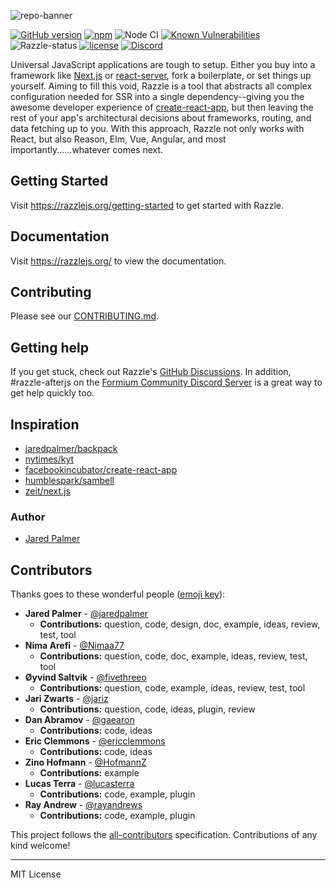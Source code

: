 ![repo-banner](https://user-images.githubusercontent.com/4060187/28923990-050a32d4-782e-11e7-9da7-574ce5a8b455.png)

[![GitHub version](https://badge.fury.io/gh/jaredpalmer%2Frazzle.svg)](https://badge.fury.io/gh/jaredpalmer%2Frazzle) [![npm](https://img.shields.io/npm/dm/razzle)](https://www.npmjs.com/package/razzle) ![Node CI](https://github.com/jaredpalmer/razzle/workflows/Node%20CI/badge.svg) [![Known Vulnerabilities](https://snyk.io/test/github/jaredpalmer/razzle/badge.svg?targetFile=package.json)](https://snyk.io/test/github/jaredpalmer/razzle?targetFile=package.json) ![Razzle-status](https://david-dm.org/jaredpalmer/razzle.svg?path=packages/razzle) [![license](https://badgen.now.sh/badge/license/MIT)](./LICENSE) [![Discord](https://img.shields.io/discord/769256827007139912?label=%F0%9F%92%AC%20%20join%20us%20on%20discord&style=plastic)](https://discord.com/invite/RevdZTYMzr)

Universal JavaScript applications are tough to setup. Either you buy into a framework like [Next.js](https://github.com/zeit/next.js) or [react-server](https://github.com/redfin/react-server), fork a boilerplate, or set things up yourself. Aiming to fill this void, Razzle is a tool that abstracts all complex configuration needed for SSR into a single dependency--giving you the awesome developer experience of [create-react-app](https://github.com/facebookincubator/create-react-app), but then leaving the rest of your app's architectural decisions about frameworks, routing, and data fetching up to you. With this approach, Razzle not only works with React, but also Reason, Elm, Vue, Angular, and most importantly......whatever comes next.

## Getting Started

Visit <a aria-label="razzle getting started" href="https://razzlejs.org/getting-started">https://razzlejs.org/getting-started</a> to get started with Razzle.

## Documentation

Visit <a aria-label="razzle docs" href="https://razzlejs.org/">https://razzlejs.org/</a> to view the documentation.

## Contributing

Please see our [CONTRIBUTING.md](/.github/CONTRIBUTING.md).

## Getting help

If you get stuck, check out Razzle's [GitHub Discussions](https://github.com/jaredpalmer/razzle/discussions). In addition, #razzle-afterjs on the [Formium Community Discord Server](https://discord.gg/pJSg287) is a great way to get help quickly too.

## Inspiration

- [jaredpalmer/backpack](https://github.com/jaredpalmer/backpack)
- [nytimes/kyt](https://github.com/nytimes/kyt)
- [facebookincubator/create-react-app](https://github.com/facebookincubator/create-react-app)
- [humblespark/sambell](https://github.com/humblespark/sambell)
- [zeit/next.js](https://github.com/zeit/next.js)

### Author

- [Jared Palmer](https://twitter.com/jaredpalmer)

## Contributors

Thanks goes to these wonderful people ([emoji key](https://github.com/kentcdodds/all-contributors#emoji-key)):

<!-- START contributors generated instructions please keep comment here to allow auto update -->
<!-- DON'T EDIT THIS SECTION, INSTEAD RE-RUN yarn build-docs TO UPDATE -->
- **Jared Palmer** - [@jaredpalmer](http://jaredpalmer.com)
  - **Contributions:** question, code, design, doc, example, ideas, review, test, tool
- **Nima Arefi** - [@Nimaa77](https://github.com/Nimaa77)
  - **Contributions:** question, code, doc, example, ideas, review, test, tool
- **Øyvind Saltvik** - [@fivethreeo](https://github.com/fivethreeo/)
  - **Contributions:** question, code, example, ideas, review, test, tool
- **Jari Zwarts** - [@jariz](https://jari.io)
  - **Contributions:** question, code, ideas, plugin, review
- **Dan Abramov** - [@gaearon](http://twitter.com/dan_abramov)
  - **Contributions:** code, ideas
- **Eric Clemmons** - [@ericclemmons](http://ericclemmons.github.com/)
  - **Contributions:** code, ideas
- **Zino Hofmann** - [@HofmannZ](https://www.linkedin.com/in/zinohofmann/)
  - **Contributions:** example
- **Lucas Terra** - [@lucasterra](https://www.linkedin.com/in/lucasterra7/)
  - **Contributions:** code, example, plugin
- **Ray Andrew** - [@rayandrews](https://www.linkedin.com/in/ray-andrew/)
  - **Contributions:** code, example, plugin
<!-- END contributors generated instructions please keep comment here to allow auto update -->

This project follows the [all-contributors](https://github.com/kentcdodds/all-contributors) specification. Contributions of any kind welcome!

---

MIT License

